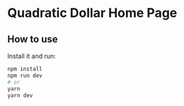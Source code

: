 # Quadratic Dollar Home Page

## How to use

Install it and run:

```bash
npm install
npm run dev
# or
yarn
yarn dev
```
